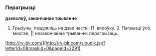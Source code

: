 ### Перагрызці
**дзеяслоў, закончанае трыванне**

1. Грызучы, паздзяліць на дзве часткі. П. вяроўку. 2. Пагрызці ўсё, многае. || незакончанае трыванне: перагрызаць.

<a rel="author">[http://rv-blr.com/](http://rv-blr.com/slounik.jsp?letterId=0&maskId=0&pageId=2291)</a>
